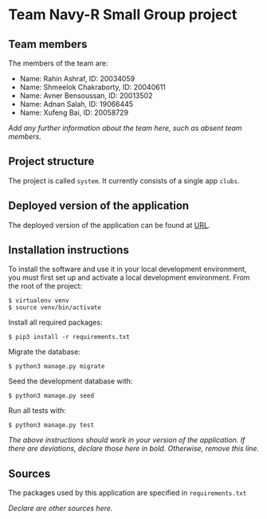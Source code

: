 # Team Navy-R Small Group project

## Team members
The members of the team are:
- Name: Rahin Ashraf, ID: 20034059
- Name: Shmeelok Chakraborty, ID: 20040611
- Name: Avner Bensoussan, ID: 20013502
- Name: Adnan Salah, ID: 19066445
- Name: Xufeng Bai, ID: 20058729

*Add any further information about the team here, such as absent team members.*

## Project structure
The project is called `system`.  It currently consists of a single app `clubs`.

## Deployed version of the application
The deployed version of the application can be found at [URL](URL).

## Installation instructions
To install the software and use it in your local development environment, you must first set up and activate a local development environment.  From the root of the project:

```
$ virtualenv venv
$ source venv/bin/activate
```

Install all required packages:

```
$ pip3 install -r requirements.txt
```

Migrate the database:

```
$ python3 manage.py migrate
```

Seed the development database with:

```
$ python3 manage.py seed
```

Run all tests with:
```
$ python3 manage.py test
```

*The above instructions should work in your version of the application.  If there are deviations, declare those here in bold.  Otherwise, remove this line.*

## Sources
The packages used by this application are specified in `requirements.txt`

*Declare are other sources here.*